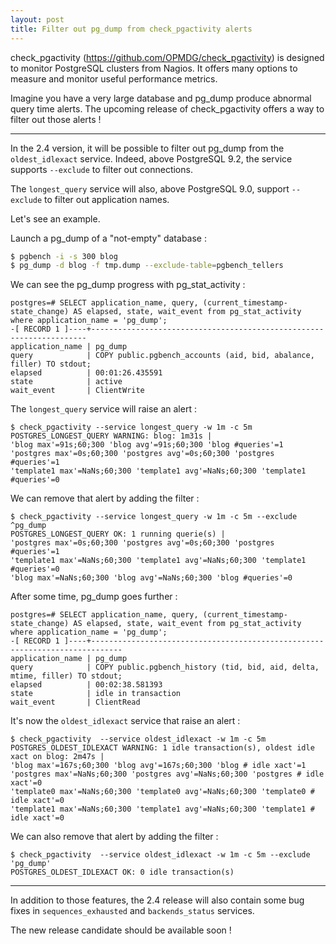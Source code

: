 ```yaml
---
layout: post
title: Filter out pg_dump from check_pgactivity alerts
---
```


check_pgactivity (https://github.com/OPMDG/check_pgactivity) is designed to monitor PostgreSQL clusters from Nagios. It offers many options to measure and monitor useful performance metrics.

Imagine you have a very large database and pg_dump produce abnormal query time alerts. The upcoming release of check_pgactivity offers a way to filter out those alerts !

<!--MORE-->

-----

In the 2.4 version, it will be possible to filter out pg_dump from the `oldest_idlexact` service. Indeed, above PostgreSQL 9.2, the service supports `--exclude` to filter out connections.

The `longest_query` service will also, above PostgreSQL 9.0, support `--exclude` to filter out application names.

Let's see an example.

Launch a pg_dump of a "not-empty" database :

```bash
$ pgbench -i -s 300 blog
$ pg_dump -d blog -f tmp.dump --exclude-table=pgbench_tellers
```

We can see the pg_dump progress with pg_stat_activity :

```
postgres=# SELECT application_name, query, (current_timestamp-state_change) AS elapsed, state, wait_event from pg_stat_activity where application_name = 'pg_dump';
-[ RECORD 1 ]----+---------------------------------------------------------------------
application_name | pg_dump
query            | COPY public.pgbench_accounts (aid, bid, abalance, filler) TO stdout;
elapsed          | 00:01:26.435591
state            | active
wait_event       | ClientWrite
```

The `longest_query` service will raise an alert :

```
$ check_pgactivity --service longest_query -w 1m -c 5m
POSTGRES_LONGEST_QUERY WARNING: blog: 1m31s | 
'blog max'=91s;60;300 'blog avg'=91s;60;300 'blog #queries'=1 
'postgres max'=0s;60;300 'postgres avg'=0s;60;300 'postgres #queries'=1 
'template1 max'=NaNs;60;300 'template1 avg'=NaNs;60;300 'template1 #queries'=0
```

We can remove that alert by adding the filter :

```
$ check_pgactivity --service longest_query -w 1m -c 5m --exclude ^pg_dump
POSTGRES_LONGEST_QUERY OK: 1 running querie(s) | 
'postgres max'=0s;60;300 'postgres avg'=0s;60;300 'postgres #queries'=1 
'template1 max'=NaNs;60;300 'template1 avg'=NaNs;60;300 'template1 #queries'=0 
'blog max'=NaNs;60;300 'blog avg'=NaNs;60;300 'blog #queries'=0
```

After some time, pg_dump goes further :

```
postgres=# SELECT application_name, query, (current_timestamp-state_change) AS elapsed, state, wait_event from pg_stat_activity where application_name = 'pg_dump';
-[ RECORD 1 ]----+-----------------------------------------------------------------------------
application_name | pg_dump
query            | COPY public.pgbench_history (tid, bid, aid, delta, mtime, filler) TO stdout;
elapsed          | 00:02:38.581393
state            | idle in transaction
wait_event       | ClientRead
```

It's now the `oldest_idlexact` service that raise an alert :

```
$ check_pgactivity  --service oldest_idlexact -w 1m -c 5m
POSTGRES_OLDEST_IDLEXACT WARNING: 1 idle transaction(s), oldest idle xact on blog: 2m47s | 
'blog max'=167s;60;300 'blog avg'=167s;60;300 'blog # idle xact'=1 
'postgres max'=NaNs;60;300 'postgres avg'=NaNs;60;300 'postgres # idle xact'=0 
'template0 max'=NaNs;60;300 'template0 avg'=NaNs;60;300 'template0 # idle xact'=0 
'template1 max'=NaNs;60;300 'template1 avg'=NaNs;60;300 'template1 # idle xact'=0
```

We can also remove that alert by adding the filter :

```
$ check_pgactivity  --service oldest_idlexact -w 1m -c 5m --exclude 'pg_dump'
POSTGRES_OLDEST_IDLEXACT OK: 0 idle transaction(s)
```

-----

In addition to those features, the 2.4 release will also contain some bug fixes in `sequences_exhausted` and `backends_status` services.

The new release candidate should be available soon !